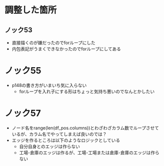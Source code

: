# 調整した箇所

## ノック53
- 直接描くのが嫌だったのでforループにした
- 内包表記がうまくできなかったのでforループにしてある

# ノック55
- p148の書き方がいまいち気に入らない
    - forループを入れ子にする形はちょっと気持ち悪いのでなんとかしたい

# ノック57
- ノード名をrange(len(df_pos.columns))とわざわざカラム数でループさせているが、カラム名でやってしまえば良いのでは？
- エッジを作るところは以下のようなロジックとしている
    - 自分自身とのエッジは作らない
    - 工場-倉庫のエッジは作るが、工場-工場または倉庫-倉庫のエッジは作らない
